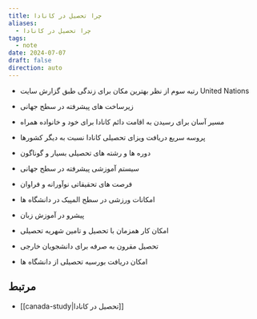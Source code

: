 ```yaml
---
title: چرا تحصیل در کانادا
aliases:
  - چرا تحصیل در کانادا
tags:
  - note
date: 2024-07-07
draft: false
direction: auto
---
```



- رتبه سوم از نظر بهترین مکان برای زندگی طبق گزارش سایت United Nations
- زیرساخت های پیشرفته در سطح جهانی
- مسیر آسان برای رسیدن به اقامت دائم کانادا برای خود و خانواده همراه

- پروسه سریع دریافت ویزای تحصیلی کانادا نسبت به دیگر کشورها
- دوره ها و رشته های تحصیلی بسیار و گوناگون
- سیستم آموزشی پیشرفته در سطح جهانی

- فرصت های تحقیقاتی نوآورانه و فراوان
- امکانات ورزشی در سطح المپیک در دانشگاه ها
- پیشرو در آموزش زبان

- امکان کار همزمان با تحصیل و تامین شهریه تحصیلی
- تحصیل مقرون به صرفه برای دانشجویان خارجی
- امکان دریافت بورسیه تحصیلی از دانشگاه ها


## مرتبط
- [[canada-study|تحصیل در کانادا]]